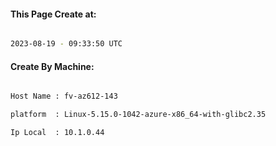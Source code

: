 
   
#### This Page Create at:

```bash

2023-08-19 - 09:33:50 UTC

```

#### Create By Machine:

```bash

Host Name : fv-az612-143

platform  : Linux-5.15.0-1042-azure-x86_64-with-glibc2.35

Ip Local  : 10.1.0.44

```

